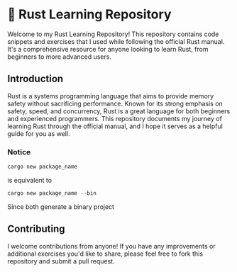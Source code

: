 # 🦀 Rust Learning Repository

Welcome to my Rust Learning Repository! This repository contains code snippets and exercises that I used while following the official Rust manual. It's a comprehensive resource for anyone looking to learn Rust, from beginners to more advanced users.

## Introduction

Rust is a systems programming language that aims to provide memory safety without sacrificing performance. Known for its strong emphasis on safety, speed, and concurrency, Rust is a great language for both beginners and experienced programmers. This repository documents my journey of learning Rust through the official manual, and I hope it serves as a helpful guide for you as well.

### Notice 
```rust
cargo new package_name
```

is equivalent to

```rust
cargo new package_name --bin
```

Since both generate a binary project

## Contributing

I welcome contributions from anyone! If you have any improvements or additional exercises you'd like to share, please feel free to fork this repository and submit a pull request.